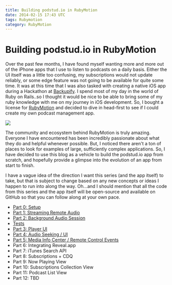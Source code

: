 ```yaml
---
title: Building podstud.io in RubyMotion
date: 2014-02-15 17:43 UTC
tags: Rubymotion
category: RubyMotion
---
```

# Building podstud.io in RubyMotion

Over the past few months, I have found myself wanting more and more out of the iPhone apps that I use to listen to podcasts on a daily basis. Either the UI itself was a little too confusing, my subscriptions would not update reliably, or some edge feature was not going to be available for quite some time. It was at this time that I was also tasked with creating a native iOS app during a Hackathon at [Backupify](http://www.backupify.com). I spend most of my day in the world of Ruby on Rails..so I thought it would be nice to be able to bring some of my ruby knowledge with me on my journey in iOS development. So, I bought a license for [RubyMotion](http://www.rubymotion) and decided to dive in head-first to see if I could create my own podcast management app. 

![](/blog/building-podstudio-in-rubymotion/logotype-icon.png)

The community and ecosystem behind RubyMotion is truly amazing. Everyone I have encountered has been incredibly passionate about what they do and helpful whenever possible. But, I noticed there aren't a ton of places to look for examples of large, sufficiently complex applications. So, I have decided to use this blog as a vehicle to build the podstud.io app from scratch, and hopefully provide a glimpse into the evolution of an app from start to finish.

I have a vague idea of the direction I want this series (and the app itself) to take, but that is subject to change based on any new concepts or ideas I happen to run into along the way. Oh...and I should mention that all the code from this series and the app itself will be open-source and available on GitHub so that you can follow along at your own pace.

* [Part 0: Setup](/blog/building-podstudio-in-rubymotion-setup)
* [Part 1: Streaming Remote Audio](/blog/building-podstudio-in-rubymotion-part-1)
* [Part 2: Background Audio Session](/blog/building-podstudio-in-rubymotion-part-2)
* [Tests](/blog/building-podstudio-in-rubymotion-tests)
* [Part 3: Player UI](/blog/building-podstudio-in-rubymotion-part-3)
* [Part 4: Audio Seeking / UI](/blog/building-podstudio-in-rubymotion-part-4)
* [Part 5: Media Info Center / Remote Control Events](/blog/building-podstudio-in-rubymotion-part-5)
* Part 6: Integrating Reveal.app
* Part 7: iTunes Search API
* Part 8: Subscriptions + CDQ
* Part 9: Now Playing View
* Part 10: Subscriptions Collection View
* Part 11: Podcast List View
* Part 12: TBD
